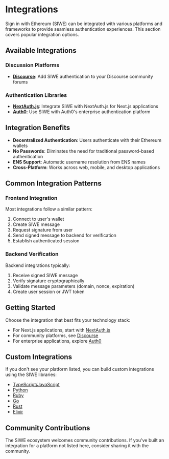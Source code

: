 # Integrations

Sign in with Ethereum (SIWE) can be integrated with various platforms and frameworks to provide seamless authentication experiences. This section covers popular integration options.

## Available Integrations

### Discussion Platforms

-   **[Discourse](/integrations/discourse)**: Add SIWE authentication to your Discourse community forums

### Authentication Libraries

-   **[NextAuth.js](/integrations/nextauth.js)**: Integrate SIWE with NextAuth.js for Next.js applications
-   **[Auth0](/integrations/auth0)**: Use SIWE with Auth0's enterprise authentication platform

## Integration Benefits

-   **Decentralized Authentication**: Users authenticate with their Ethereum wallets
-   **No Passwords**: Eliminates the need for traditional password-based authentication
-   **ENS Support**: Automatic username resolution from ENS names
-   **Cross-Platform**: Works across web, mobile, and desktop applications

## Common Integration Patterns

### Frontend Integration

Most integrations follow a similar pattern:

1. Connect to user's wallet
2. Create SIWE message
3. Request signature from user
4. Send signed message to backend for verification
5. Establish authenticated session

### Backend Verification

Backend integrations typically:

1. Receive signed SIWE message
2. Verify signature cryptographically
3. Validate message parameters (domain, nonce, expiration)
4. Create user session or JWT token

## Getting Started

Choose the integration that best fits your technology stack:

-   For Next.js applications, start with [NextAuth.js](/integrations/nextauth.js)
-   For community platforms, see [Discourse](/integrations/discourse)
-   For enterprise applications, explore [Auth0](/integrations/auth0)

## Custom Integrations

If you don't see your platform listed, you can build custom integrations using the SIWE libraries:

-   [TypeScript/JavaScript](/languages/typescript)
-   [Python](/languages/python)
-   [Ruby](/languages/ruby)
-   [Go](/languages/go)
-   [Rust](/languages/rust)
-   [Elixir](/languages/elixir)

## Community Contributions

The SIWE ecosystem welcomes community contributions. If you've built an integration for a platform not listed here, consider sharing it with the community.
